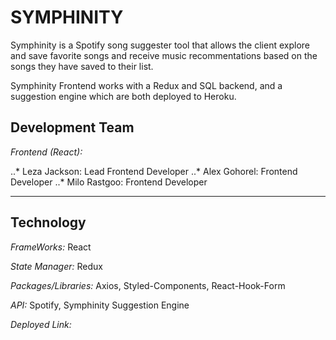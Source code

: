 # SYMPHINITY

Symphinity is a Spotify song suggester tool that allows the client explore and save favorite songs and receive music recommentations based on the songs they have saved to their list.

Symphinity Frontend works with a Redux and SQL backend, and a suggestion engine which are both deployed to Heroku.


## Development Team

*Frontend (React):*

..* Leza Jackson: Lead Frontend Developer
..* Alex Gohorel: Frontend Developer
..* Milo Rastgoo: Frontend Developer

---
## Technology

*FrameWorks:* React

*State Manager:* Redux

*Packages/Libraries:* Axios, Styled-Components, React-Hook-Form

*API:* Spotify, Symphinity Suggestion Engine

*Deployed Link:*